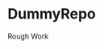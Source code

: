 # DummyRepo
Rough Work 














































































































































